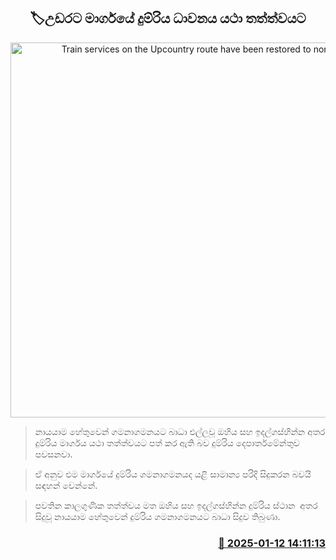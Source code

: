 <p align='center'><b><h2 align='center' title='Train services on the Upcountry route have been restored to normal.'>🏷උඩරට මාර්ගයේ දුම්රිය ධාවනය යථා තත්ත්වයට</h2></b></p>
<p align='center'><img src='https://helakuru.sgp1.cdn.digitaloceanspaces.com/esana/images/lib/train-22[1].jpg' width='600' alt='Train services on the Upcountry route have been restored to normal.'></p>

> නායයාම හේතුවෙන් ගමනාගමනයට බාධා එල්ලවූ ඔහිය සහ ඉදල්ගස්හින්න අතර දුම්රිය මාර්ගය යථා තත්ත්වයට පත් කර ඇති බව දුම්රිය දෙපාර්තමේන්තුව පවසනවා.

> ඒ අනුව එම මාර්ගයේ දුම්රිය ගමනාගමනයද යළි සාමාන්‍ය පරිදි සිදුකරන බවයි සඳහන් වෙන්නේ.

> පවතින කාලගුණික තත්ත්වය මත ඔහිය සහ ඉදල්ගස්හින්න දුම්රිය ස්ථාන  අතර සිදුවූ නායයාම හේතුවෙන් දුම්රිය ගමනාගමනයට බාධා සිදුව තිබුණා.



<h3 align='right'><a href='https://www.helakuru.lk/esana/p/106540/'>📅 2025-01-12 14:11:13</a></h3>
